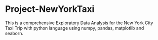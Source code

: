 # Project-NewYorkTaxi
This is a comprehensive Exploratory Data Analysis for the New York City Taxi Trip with python language using numpy, pandas, matplotlib and seaborn.
